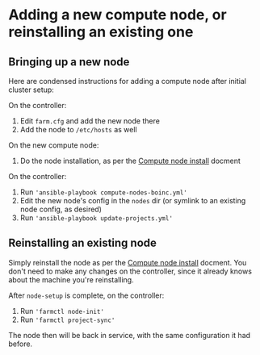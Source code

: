 # Adding a new compute node, or reinstalling an existing one

## Bringing up a new node

Here are condensed instructions for adding a compute node after
initial cluster setup:

On the controller:
1. Edit `farm.cfg` and add the new node there
1. Add the node to `/etc/hosts` as well

On the new compute node:
1. Do the node installation, as per the [Compute node
   install](https://github.com/firepear/homefarm/blob/master/docs/compute_install.md)
   docment

On the controller:
1. Run `'ansible-playbook compute-nodes-boinc.yml'`
1. Edit the new node's config in the `nodes` dir (or symlink to an
   existing node config, as desired)
1. Run `'ansible-playbook update-projects.yml'`


## Reinstalling an existing node

Simply reinstall the node as per the [Compute node
install](https://github.com/firepear/homefarm/blob/master/docs/compute_install.md)
docment.  You don't need to make any changes on the controller,
since it already knows about the machine you're reinstalling.

After `node-setup` is complete, on the controller:

1. Run `'farmctl node-init'`
1. Run `'farmctl project-sync'`

The node then will be back in service, with the same configuration it
had before.
